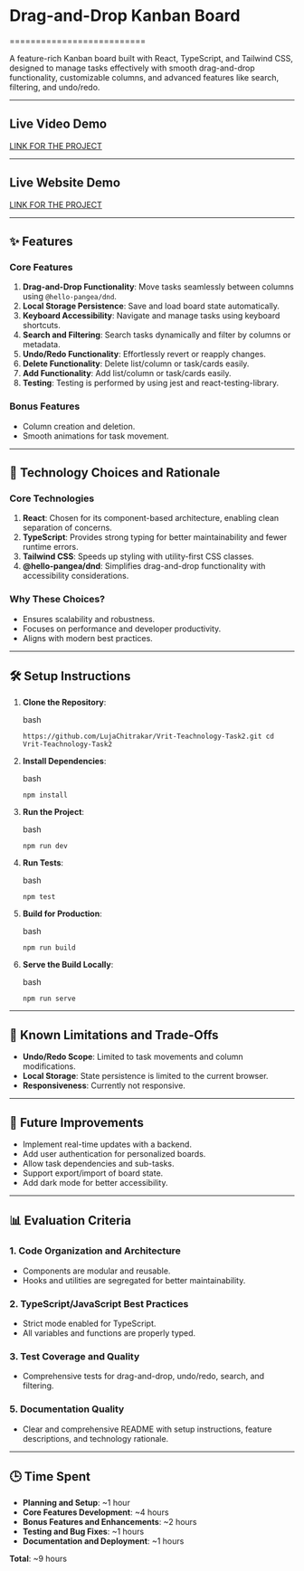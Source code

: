 # Drag-and-Drop Kanban Board
==========================

A feature-rich Kanban board built with React, TypeScript, and Tailwind CSS, designed to manage tasks effectively with smooth drag-and-drop functionality, customizable columns, and advanced features like search, filtering, and undo/redo.

* * * * *

 Live Video Demo
------------
[LINK FOR THE PROJECT](https://drive.google.com/file/d/1jSYGj7i-tR2jY1wQ9rt5G_CT4o4k9qlm/view?usp=drive_link)


* * * * *
 Live Website  Demo
------------
[LINK FOR THE PROJECT](https://vrit-teachnology-task2-lujachitrakar.vercel.app/)


* * * * *

✨ Features
----------

### Core Features

1.  **Drag-and-Drop Functionality**: Move tasks seamlessly between columns using `@hello-pangea/dnd`.
2.  **Local Storage Persistence**: Save and load board state automatically.
3.  **Keyboard Accessibility**: Navigate and manage tasks using keyboard shortcuts.
4.  **Search and Filtering**: Search tasks dynamically and filter by columns or metadata.
5.  **Undo/Redo Functionality**: Effortlessly revert or reapply changes.
6.  **Delete Functionality**: Delete list/column or task/cards easily.
7.  **Add Functionality**: Add list/column or task/cards easily.
8.  **Testing**: Testing is performed by using jest and react-testing-library.

### Bonus Features

-   Column creation and deletion.
-   Smooth animations for task movement.

* * * * *

📐 Technology Choices and Rationale
-----------------------------------

### Core Technologies

1.  **React**: Chosen for its component-based architecture, enabling clean separation of concerns.
2.  **TypeScript**: Provides strong typing for better maintainability and fewer runtime errors.
3.  **Tailwind CSS**: Speeds up styling with utility-first CSS classes.
4.  **@hello-pangea/dnd**: Simplifies drag-and-drop functionality with accessibility considerations.

### Why These Choices?

-   Ensures scalability and robustness.
-   Focuses on performance and developer productivity.
-   Aligns with modern best practices.

* * * * *

🛠️ Setup Instructions
----------------------

1.  **Clone the Repository**:

    bash

    `https://github.com/LujaChitrakar/Vrit-Teachnology-Task2.git
    cd Vrit-Teachnology-Task2`

2.  **Install Dependencies**:

    bash

    `npm install`

3.  **Run the Project**:

    bash


    `npm run dev`

4.  **Run Tests**:

    bash

    `npm test`

5.  **Build for Production**:

    bash

    `npm run build`

6.  **Serve the Build Locally**:

    bash

    `npm run serve`

* * * * *

🧪 Known Limitations and Trade-Offs
-----------------------------------

-   **Undo/Redo Scope**: Limited to task movements and column modifications.
-   **Local Storage**: State persistence is limited to the current browser.
-   **Responsiveness**: Currently not responsive.

* * * * *

🚀 Future Improvements
----------------------

-   Implement real-time updates with a backend.
-   Add user authentication for personalized boards.
-   Allow task dependencies and sub-tasks.
-   Support export/import of board state.
-   Add dark mode for better accessibility.

* * * * *

📊 Evaluation Criteria
----------------------

### 1\. Code Organization and Architecture

-   Components are modular and reusable.
-   Hooks and utilities are segregated for better maintainability.

### 2\. TypeScript/JavaScript Best Practices

-   Strict mode enabled for TypeScript.
-   All variables and functions are properly typed.


### 3\. Test Coverage and Quality

-   Comprehensive tests for drag-and-drop, undo/redo, search, and filtering.

### 5\. Documentation Quality

-   Clear and comprehensive README with setup instructions, feature descriptions, and technology rationale.

* * * * *

🕒 Time Spent
-------------

-   **Planning and Setup**: ~1 hour
-   **Core Features Development**: ~4 hours
-   **Bonus Features and Enhancements**: ~2 hours
-   **Testing and Bug Fixes**: ~1 hours
-   **Documentation and Deployment**: ~1 hours

**Total**: ~9 hours
